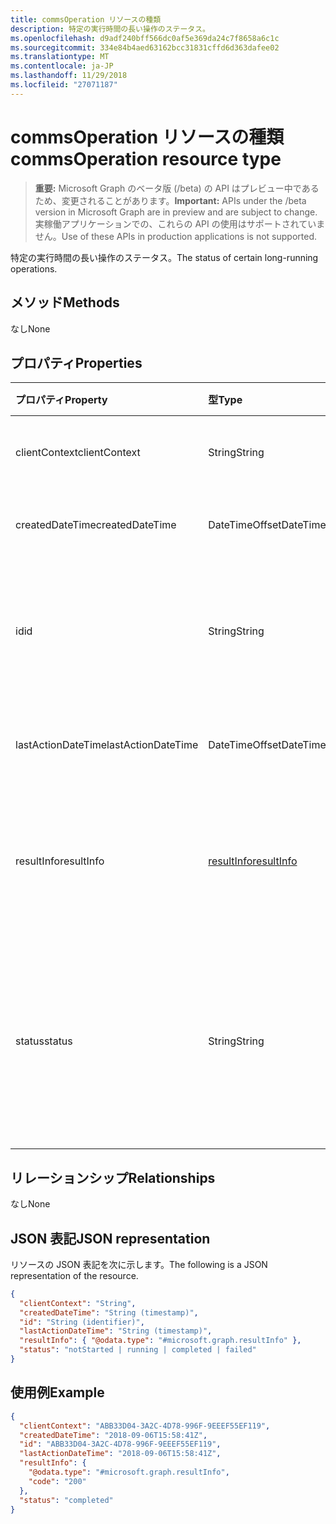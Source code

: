 ```yaml
---
title: commsOperation リソースの種類
description: 特定の実行時間の長い操作のステータス。
ms.openlocfilehash: d9adf240bff566dc0af5e369da24c7f8658a6c1c
ms.sourcegitcommit: 334e84b4aed63162bcc31831cffd6d363dafee02
ms.translationtype: MT
ms.contentlocale: ja-JP
ms.lasthandoff: 11/29/2018
ms.locfileid: "27071187"
---
```

# <a name="commsoperation-resource-type"></a><span data-ttu-id="13757-103">commsOperation リソースの種類</span><span class="sxs-lookup"><span data-stu-id="13757-103">commsOperation resource type</span></span>

> <span data-ttu-id="13757-104">**重要:** Microsoft Graph のベータ版 (/beta) の API はプレビュー中であるため、変更されることがあります。</span><span class="sxs-lookup"><span data-stu-id="13757-104">**Important:** APIs under the /beta version in Microsoft Graph are in preview and are subject to change.</span></span> <span data-ttu-id="13757-105">実稼働アプリケーションでの、これらの API の使用はサポートされていません。</span><span class="sxs-lookup"><span data-stu-id="13757-105">Use of these APIs in production applications is not supported.</span></span>

<span data-ttu-id="13757-106">特定の実行時間の長い操作のステータス。</span><span class="sxs-lookup"><span data-stu-id="13757-106">The status of certain long-running operations.</span></span>

## <a name="methods"></a><span data-ttu-id="13757-107">メソッド</span><span class="sxs-lookup"><span data-stu-id="13757-107">Methods</span></span>
<span data-ttu-id="13757-108">なし</span><span class="sxs-lookup"><span data-stu-id="13757-108">None</span></span>

## <a name="properties"></a><span data-ttu-id="13757-109">プロパティ</span><span class="sxs-lookup"><span data-stu-id="13757-109">Properties</span></span>

| <span data-ttu-id="13757-110">プロパティ</span><span class="sxs-lookup"><span data-stu-id="13757-110">Property</span></span>           | <span data-ttu-id="13757-111">型</span><span class="sxs-lookup"><span data-stu-id="13757-111">Type</span></span>                        | <span data-ttu-id="13757-112">説明</span><span class="sxs-lookup"><span data-stu-id="13757-112">Description</span></span>                                                                     |
| :----------------- | :-------------------------- | :-------------------------------------------------------------------------------|
| <span data-ttu-id="13757-113">clientContext</span><span class="sxs-lookup"><span data-stu-id="13757-113">clientContext</span></span>      | <span data-ttu-id="13757-114">String</span><span class="sxs-lookup"><span data-stu-id="13757-114">String</span></span>                      | <span data-ttu-id="13757-115">クライアントのコンテキスト。</span><span class="sxs-lookup"><span data-stu-id="13757-115">The client context.</span></span>                                                             |
| <span data-ttu-id="13757-116">createdDateTime</span><span class="sxs-lookup"><span data-stu-id="13757-116">createdDateTime</span></span>    | <span data-ttu-id="13757-117">DateTimeOffset</span><span class="sxs-lookup"><span data-stu-id="13757-117">DateTimeOffset</span></span>              | <span data-ttu-id="13757-118">操作の開始時刻です。</span><span class="sxs-lookup"><span data-stu-id="13757-118">The start time of the operation.</span></span>                                                |
| <span data-ttu-id="13757-119">id</span><span class="sxs-lookup"><span data-stu-id="13757-119">id</span></span>                 | <span data-ttu-id="13757-120">String</span><span class="sxs-lookup"><span data-stu-id="13757-120">String</span></span>                      | <span data-ttu-id="13757-121">操作 ID です。読み取り専用です。</span><span class="sxs-lookup"><span data-stu-id="13757-121">The operation id. Read-only.</span></span> <span data-ttu-id="13757-122">サーバーを生成します。</span><span class="sxs-lookup"><span data-stu-id="13757-122">Server generated.</span></span>                                  |
| <span data-ttu-id="13757-123">lastActionDateTime</span><span class="sxs-lookup"><span data-stu-id="13757-123">lastActionDateTime</span></span> | <span data-ttu-id="13757-124">DateTimeOffset</span><span class="sxs-lookup"><span data-stu-id="13757-124">DateTimeOffset</span></span>              | <span data-ttu-id="13757-125">操作の最後の操作の時間です。</span><span class="sxs-lookup"><span data-stu-id="13757-125">The time of the last action of the operation.</span></span>                                   |
| <span data-ttu-id="13757-126">resultInfo</span><span class="sxs-lookup"><span data-stu-id="13757-126">resultInfo</span></span>         | [<span data-ttu-id="13757-127">resultInfo</span><span class="sxs-lookup"><span data-stu-id="13757-127">resultInfo</span></span>](resultinfo.md) | <span data-ttu-id="13757-128">結果の情報です。</span><span class="sxs-lookup"><span data-stu-id="13757-128">The result information.</span></span> <span data-ttu-id="13757-129">読み取り専用。</span><span class="sxs-lookup"><span data-stu-id="13757-129">Read-only.</span></span> <span data-ttu-id="13757-130">サーバーを生成します。</span><span class="sxs-lookup"><span data-stu-id="13757-130">Server generated.</span></span>                            |
| <span data-ttu-id="13757-131">status</span><span class="sxs-lookup"><span data-stu-id="13757-131">status</span></span>             | <span data-ttu-id="13757-132">String</span><span class="sxs-lookup"><span data-stu-id="13757-132">String</span></span>                      | <span data-ttu-id="13757-133">使用可能な値: `notStarted`、`running`、`completed`、`failed`。</span><span class="sxs-lookup"><span data-stu-id="13757-133">Possible values are: `notStarted`, `running`, `completed`, `failed`.</span></span> <span data-ttu-id="13757-134">読み取り専用です。</span><span class="sxs-lookup"><span data-stu-id="13757-134">Read-only.</span></span> |

## <a name="relationships"></a><span data-ttu-id="13757-135">リレーションシップ</span><span class="sxs-lookup"><span data-stu-id="13757-135">Relationships</span></span>
<span data-ttu-id="13757-136">なし</span><span class="sxs-lookup"><span data-stu-id="13757-136">None</span></span>

## <a name="json-representation"></a><span data-ttu-id="13757-137">JSON 表記</span><span class="sxs-lookup"><span data-stu-id="13757-137">JSON representation</span></span>

<span data-ttu-id="13757-138">リソースの JSON 表記を次に示します。</span><span class="sxs-lookup"><span data-stu-id="13757-138">The following is a JSON representation of the resource.</span></span>

<!-- {
  "blockType": "resource",
  "optionalProperties": [

  ],
  "@odata.type": "microsoft.graph.commsOperation"
}-->
```json
{
  "clientContext": "String",
  "createdDateTime": "String (timestamp)",
  "id": "String (identifier)",
  "lastActionDateTime": "String (timestamp)",
  "resultInfo": { "@odata.type": "#microsoft.graph.resultInfo" },
  "status": "notStarted | running | completed | failed"
}
```

## <a name="example"></a><span data-ttu-id="13757-139">使用例</span><span class="sxs-lookup"><span data-stu-id="13757-139">Example</span></span>

<!-- {
  "blockType": "example",
  "@odata.type": "microsoft.graph.commsOperation"
}-->
```json
{
  "clientContext": "ABB33D04-3A2C-4D78-996F-9EEEF55EF119",
  "createdDateTime": "2018-09-06T15:58:41Z",
  "id": "ABB33D04-3A2C-4D78-996F-9EEEF55EF119",
  "lastActionDateTime": "2018-09-06T15:58:41Z",
  "resultInfo": {
    "@odata.type": "#microsoft.graph.resultInfo",
    "code": "200"
  },
  "status": "completed"
}
```

<!-- uuid: 8fcb5dbc-d5aa-4681-8e31-b001d5168d79
2015-10-25 14:57:30 UTC -->
<!-- {
  "type": "#page.annotation",
  "description": "commsOperation resource",
  "keywords": "",
  "section": "documentation",
  "tocPath": ""
}-->
